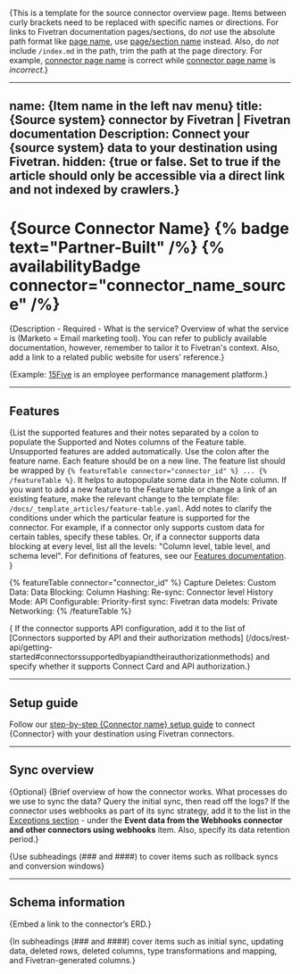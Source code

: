 {This is a template for the source connector overview page. Items between curly brackets need to be replaced with specific names or directions. For links to Fivetran documentation pages/sections, do _not_ use the absolute path format like [page name](https://fivetran.com/docs/...), use [page/section name](/docs/...) instead. Also, do _not_ include `/index.md` in the path, trim the path at the page directory. For example, [connector page name](/docs/connectors/applications/some-connector) is correct while [connector page name](/docs/connectors/applications/some-connector/index.md) is _incorrect_.}

---
name: {Item name in the left nav menu}
title: {Source system} connector by Fivetran | Fivetran documentation
Description: Connect your {source system} data to your destination using Fivetran.
hidden: {true or false. Set to true if the article should only be accessible via a direct link and not indexed by crawlers.}
---

# {Source Connector Name} {% badge text="Partner-Built" /%} {% availabilityBadge connector="connector_name_source" /%}

{Description - Required - What is the service? Overview of what the service is (Marketo = Email marketing tool). You can refer to publicly available documentation, however, remember to tailor it to Fivetran's context.
Also, add a link to a related public website for users’ reference.}

{Example: [15Five](https://www.15five.com/) is an employee performance management platform.}

------------------

## Features

{List the supported features and their notes separated by a colon to populate the Supported and Notes columns of the Feature table. Unsupported features are added automatically. Use the colon after the feature name. Each feature should be on a new line. The feature list should be wrapped by `{% featureTable connector="connector_id" %} ... {% /featureTable %}`.  It helps to autopopulate some data in the Note column. If you want to add a new feature to the Feature table or change a link of an existing feature, make the relevant change to the template file: `/docs/_template_articles/feature-table.yaml`. Add notes to clarify the conditions under which the particular feature is supported for the connector. For example, if a connector only supports custom data for certain tables, specify these tables. Or, if a connector supports data blocking at every level, list all the levels: "Column level, table level, and schema level". For definitions of features, see our [Features documentation](https://fivetran.com/docs/using-fivetran/features). }

{% featureTable connector="connector_id" %}
Capture Deletes:
Custom Data:
Data Blocking:
Column Hashing:
Re-sync: Connector level
History Mode:
API Configurable:
Priority-first sync:
Fivetran data models:
Private Networking:
{% /featureTable %}

{ If the connector supports API configuration, add it to the list of [Connectors supported by API and their authorization methods]
(/docs/rest-api/getting-started#connectorssupportedbyapiandtheirauthorizationmethods) and specify whether it supports Connect Card and API authorization.}

------------------

## Setup guide

Follow our [step-by-step {Connector name} setup guide](/docs/{path}/setup-guide) to connect {Connector} with your destination using Fivetran connectors.

------------------

## Sync overview

{Optional}
{Brief overview of how the connector works.
What processes do we use to sync the data? Query the initial sync, then read off the logs?
If the connector uses webhooks as part of its sync strategy, add it to the list in the [Exceptions section](/docs/security#exceptions) - under the **Event data from the Webhooks connector and other connectors using webhooks** item. Also, specify its data retention period.}

{Use subheadings (### and ####) to cover items such as rollback syncs and conversion windows}

------------------

## Schema information

{Embed a link to the connector’s ERD.}

{In subheadings (### and ####) cover items such as initial sync, updating data, deleted rows, deleted columns, type transformations and mapping, and Fivetran-generated columns.}
